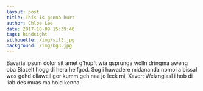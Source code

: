 ```yaml
---
layout: post
title: This is gonna hurt
author: Chloe Lee
date: 2017-10-09 15:39:40
tags: hindsight
silhouette: /img/sil3.jpg
background: /img/bg3.jpg
---
```


Bavaria ipsum dolor sit amet g’hupft wia gsprunga wolln dringma aweng oba Biazelt hogg di hera helfgod. Sog i hawadere midananda nomoi a bissal wos gehd ollaweil gor kumm geh naa jo leck mi, Xaver: Weiznglasl i hob di liab des muas ma hoid kenna.
